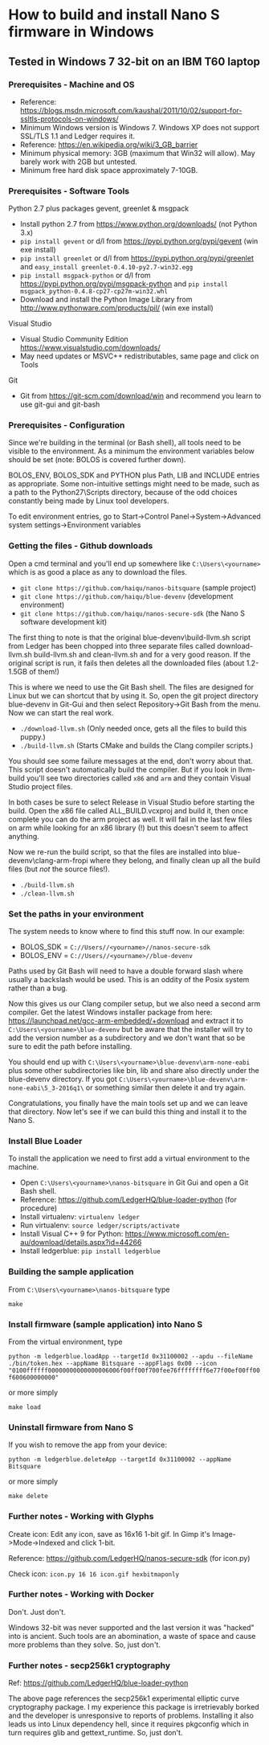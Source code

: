 # How to build and install Nano S firmware in Windows

## Tested in Windows 7 32-bit on an IBM T60 laptop



### Prerequisites - Machine and OS

- Reference: https://blogs.msdn.microsoft.com/kaushal/2011/10/02/support-for-ssltls-protocols-on-windows/
- Minimum Windows version is Windows 7. Windows XP does not support SSL/TLS 1.1 and Ledger requires it.
- Reference: https://en.wikipedia.org/wiki/3_GB_barrier
- Minimum physical memory: 3GB (maximum that Win32 will allow). May barely work with 2GB but untested.
- Minimum free hard disk space approximately 7-10GB.

### Prerequisites - Software Tools

Python 2.7 plus packages gevent, greenlet & msgpack

- Install python 2.7 from https://www.python.org/downloads/ (not Python 3.x)
- `pip install gevent` or d/l from https://pypi.python.org/pypi/gevent (win exe install)
- `pip install greenlet` or d/l from https://pypi.python.org/pypi/greenlet and `easy_install greenlet-0.4.10-py2.7-win32.egg`
- `pip install msgpack-python` or d/l from https://pypi.python.org/pypi/msgpack-python and `pip install msgpack_python-0.4.8-cp27-cp27m-win32.whl`
- Download and install the Python Image Library from http://www.pythonware.com/products/pil/ (win exe install)

Visual Studio

- Visual Studio Community Edition https://www.visualstudio.com/downloads/
- May need updates or MSVC++ redistributables, same page and click on Tools

Git

- Git from https://git-scm.com/download/win and recommend you learn to use git-gui and git-bash


### Prerequisites - Configuration

Since we're building in the terminal (or Bash shell), all tools need to be visible to the environment. As a minimum the environment variables below should be set (note: BOLOS is covered further down).

BOLOS_ENV, BOLOS_SDK and PYTHON plus Path, LIB and INCLUDE entries as appropriate. Some non-intuitive settings might need to be made, such as a path to the Python27\Scripts directory, because of the odd choices constantly being made by Linux tool developers.

To edit environment entries, go to Start->Control Panel->System->Advanced system settings->Environment variables


### Getting the files - Github downloads

Open a cmd terminal and you'll end up somewhere like `C:\Users\<yourname>` which is as good a place as any to download the files.

- `git clone https://github.com/haiqu/nanos-bitsquare` (sample project)
- `git clone https://github.com/haiqu/blue-devenv` (development environment)
- `git clone https://github.com/haiqu/nanos-secure-sdk` (the Nano S software development kit)

The first thing to note is that the original blue-devenv\build-llvm.sh script from Ledger has been chopped into three separate files called download-llvm.sh build-llvm.sh and clean-llvm.sh and for a very good reason. If the original script is run, it fails then deletes all the downloaded files (about 1.2-1.5GB of them!)

This is where we need to use the Git Bash shell. The files are designed for Linux but we can shortcut that by using it. So, open the git project directory blue-devenv in Git-Gui and then select Repository->Git Bash from the menu. Now we can start the real work.

- `./download-llvm.sh` (Only needed once, gets all the files to build this puppy.)
- `./build-llvm.sh` (Starts CMake and builds the Clang compiler scripts.)

You should see some failure messages at the end, don't worry about that. This script doesn't automatically build the compiler. But if you look in llvm-build you'll see two directories called `x86` and `arm` and they contain Visual Studio project files.

In both cases be sure to select Release in Visual Studio before starting the build. Open the x86 file called ALL_BUILD.vcxproj and build it, then once complete you can do the arm project as well. It will fail in the last few files on arm while looking for an x86 library (!) but this doesn't seem to affect anything.

Now we re-run the build script, so that the files are installed into blue-devenv\clang-arm-fropi where they belong, and finally clean up all the build files (but _not_ the source files!).

- `./build-llvm.sh`
- `./clean-llvm.sh`


### Set the paths in your environment

The system needs to know where to find this stuff now. In our example:

- BOLOS_SDK = `C://Users//<yourname>//nanos-secure-sdk`
- BOLOS_ENV = `C://Users//<yourname>//blue-devenv`

Paths used by Git Bash will need to have a double forward slash where usually a backslash would be used. This is an oddity of the Posix system rather than a bug.

Now this gives us our Clang compiler setup, but we also need a second arm compiler. Get the latest Windows installer package from here: https://launchpad.net/gcc-arm-embedded/+download and extract it to `C:\Users\<yourname>\blue-devenv` but be aware that the installer will try to add the version number as a subdirectory and we don't want that so be sure to edit the path before installing.

You should end up with `C:\Users\<yourname>\blue-devenv\arm-none-eabi` plus some other subdirectories like bin, lib and share also directly under the blue-devenv directory. If you got `C:\Users\<yourname>\blue-devenv\arm-none-eabi\5_3-2016q1\` or something similar then delete it and try again.

Congratulations, you finally have the main tools set up and we can leave that directory. Now let's see if we can build this thing and install it to the Nano S.


### Install Blue Loader

To install the application we need to first add a virtual environment to the machine. 

- Open `C:\Users\<yourname>\nanos-bitsquare` in Git Gui and open a Git Bash shell.
- Reference: https://github.com/LedgerHQ/blue-loader-python (for procedure)
- Install virtualenv: `virtualenv ledger`
- Run virtualenv:  `source ledger/scripts/activate`
- Install Visual C++ 9 for Python: https://www.microsoft.com/en-au/download/details.aspx?id=44266
- Install ledgerblue: `pip install ledgerblue`


### Building the sample application

From `C:\Users\<yourname>\nanos-bitsquare` type

`make`


### Install firmware (sample application) into Nano S

From the virtual environment, type

`python -m ledgerblue.loadApp --targetId 0x31100002 --apdu --fileName ./bin/token.hex --appName Bitsquare --appFlags 0x00 --icon "0100ffffff00000000000000006006f00ff00f700fee76ffffffff6e77f00ef00ff00f600600000000"`

or more simply

`make load`


### Uninstall firmware from Nano S

If you wish to remove the app from your device:

`python -m ledgerblue.deleteApp --targetId 0x31100002 --appName Bitsquare`

or more simply

`make delete`


### Further notes - Working with Glyphs

Create icon: Edit any icon, save as 16x16 1-bit gif. In Gimp it's Image->Mode->Indexed and click 1-bit.

Reference: https://github.com/LedgerHQ/nanos-secure-sdk (for icon.py)

Check icon: `icon.py 16 16 icon.gif hexbitmaponly`


### Further notes - Working with Docker

Don't. Just don't.

Windows 32-bit was never supported and the last version it was "hacked" into is ancient. Such tools are an abomination, a waste of space and cause more problems than they solve. So, just don't.


### Further notes - secp256k1 cryptography

Ref: https://github.com/LedgerHQ/blue-loader-python

The above page references the secp256k1 experimental elliptic curve cryptography package. I my experience this package is irretrievably borked and the developer is unresponsive to reports of problems. Installing it also leads us into Linux dependency hell, since it requires pkgconfig which in turn requires glib and gettext_runtime. So, just don't.
